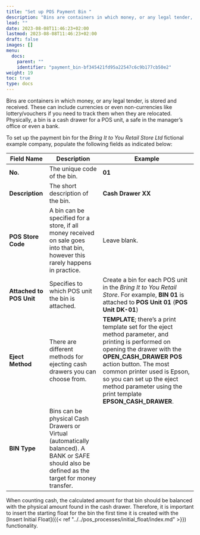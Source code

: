 ```yaml
---
title: "Set up POS Payment Bin "
description: "Bins are containers in which money, or any legal tender, is stored and received."
lead: ""
date: 2023-08-08T11:46:23+02:00
lastmod: 2023-08-08T11:46:23+02:00
draft: false
images: []
menu:
  docs:
    parent: ""
    identifier: "payment_bin-bf345421fd95a22547c6c9b177cb50e2"
weight: 19
toc: true
type: docs
---
```


Bins are containers in which money, or any legal tender, is stored and received. These can include currencies or even non-currencies like lottery/vouchers if you need to track them when they are relocated. Physically, a bin is a cash drawer for a POS unit, a safe in the manager’s office or even a bank.  

To set up the payment bin for the *Bring It to You Retail Store Ltd* fictional example company, populate the following fields as indicated below:

| Field Name      | Description |   Example    |
| ----------- | ----------- | ----------- |
| **No.** | The unique code of the bin.  | **01** | 
| **Description** | The short description of the bin. | **Cash Drawer XX** |
| **POS Store Code** | A bin can be specified for a store, if all money received on sale goes into that bin, however this rarely happens in practice. | Leave blank. |
| **Attached to POS Unit** | Specifies to which POS unit the bin is attached. | Create a bin for each POS unit in the *Bring It to You Retail Store*. For example, **BIN 01** is attached to **POS Unit 01** (**POS Unit DK-01**) | 
| **Eject Method** | There are different methods for ejecting cash drawers you can choose from.  | **TEMPLATE**; there’s a print template set for the eject method parameter, and printing is performed on opening the drawer with the **OPEN_CASH_DRAWER POS** action button. The most common printer used is Epson, so you can set up the eject method parameter using the print template **EPSON_CASH_DRAWER**.  | 
|**BIN Type** | Bins can be physical Cash Drawers or Virtual (automatically balanced). A BANK or SAFE should also be defined as the target for money transfer. | |

When counting cash, the calculated amount for that bin should be balanced with the physical amount found in the cash drawer. Therefore, it is important to insert the starting float for the bin the first time it is created with the [Insert Initial Float]({{< ref "../../pos_processes/initial_float/index.md" >}}) functionality. 